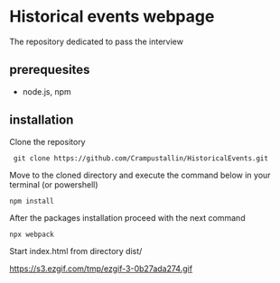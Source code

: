 # Historical events webpage

The repository dedicated to pass the interview 

## prerequesites
 - node.js, npm

## installation

Clone the repository
```
 git clone https://github.com/Crampustallin/HistoricalEvents.git
```
Move to the cloned directory and execute the command below in your terminal (or powershell) 
```
npm install
```
After the packages installation proceed with the next command
```
npx webpack 
```

Start index.html from directory dist/
        
https://s3.ezgif.com/tmp/ezgif-3-0b27ada274.gif
